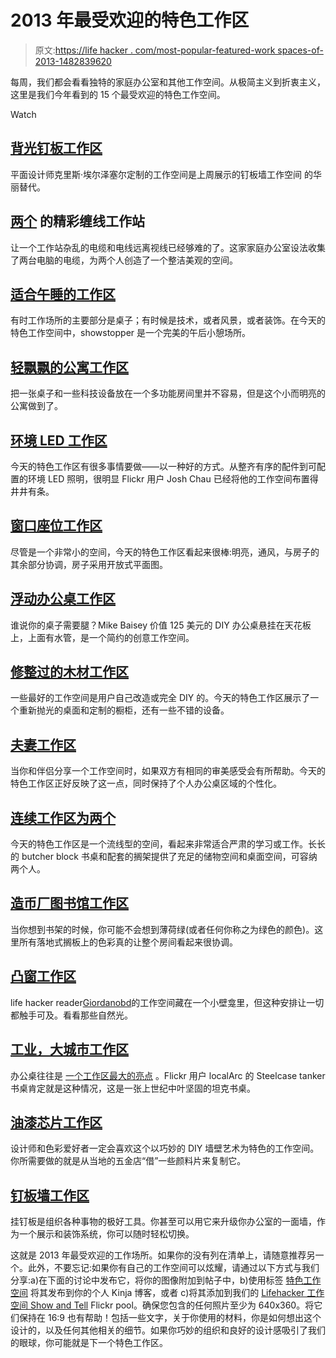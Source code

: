 # 2013 年最受欢迎的特色工作区

> 原文:[https://life hacker . com/most-popular-featured-work spaces-of-2013-1482839620](https://lifehacker.com/most-popular-featured-workspaces-of-2013-1482839620)

每周，我们都会看看独特的家庭办公室和其他工作空间。从极简主义到折衷主义，这里是我们今年看到的 15 个最受欢迎的特色工作空间。

Watch

## [背光钉板工作区](http://lifehacker.com/the-backlit-pegboard-workspace-977224958)

平面设计师克里斯·埃尔泽塞尔定制的工作空间是上周展示的钉板墙工作空间 的华丽替代。

## [两个](http://lifehacker.com/the-brilliant-cord-wrangling-workstation-for-two-1450825534) 的精彩缠线工作站

让一个工作站杂乱的电缆和电线远离视线已经够难的了。这家家庭办公室设法收集了两台电脑的电缆，为两个人创造了一个整洁美观的空间。

## [适合午睡的工作区](http://lifehacker.com/the-nap-friendly-workspace-1440168079)

有时工作场所的主要部分是桌子；有时候是技术，或者风景，或者装饰。在今天的特色工作空间中，showstopper 是一个完美的午后小憩场所。

## [轻飘飘的公寓工作区](http://lifehacker.com/the-airy-apartment-workspace-1143907994)

把一张桌子和一些科技设备放在一个多功能房间里并不容易，但是这个小而明亮的公寓做到了。

## [环境 LED 工作区](http://lifehacker.com/the-ambient-led-workspace-1181414277)

今天的特色工作区有很多事情要做——以一种好的方式。从整齐有序的配件到可配置的环境 LED 照明，很明显 Flickr 用户 Josh Chau 已经将他的工作空间布置得井井有条。

## [窗口座位工作区](http://lifehacker.com/the-window-seat-workspace-1446524067)

尽管是一个非常小的空间，今天的特色工作区看起来很棒:明亮，通风，与房子的其余部分协调，房子采用开放式平面图。

## [浮动办公桌工作区](http://lifehacker.com/the-floating-desk-workspace-1056749423)

谁说你的桌子需要腿？Mike Baisey 价值 125 美元的 DIY 办公桌悬挂在天花板上，上面有水管，是一个简约的创意工作空间。

## [修整过的木材工作区](http://lifehacker.com/the-refinished-wood-workspace-1463828420)

一些最好的工作空间是用户自己改造或完全 DIY 的。今天的特色工作区展示了一个重新抛光的桌面和定制的橱柜，还有一些不错的设备。

## [夫妻工作区](http://lifehacker.com/the-his-and-hers-workspace-1386358940)

当你和伴侣分享一个工作空间时，如果双方有相同的审美感受会有所帮助。今天的特色工作区正好反映了这一点，同时保持了个人办公桌区域的个性化。

## [连续工作区为两个](http://lifehacker.com/the-wall-to-wall-workspace-for-two-1342763626)

今天的特色工作区是一个流线型的空间，看起来非常适合严肃的学习或工作。长长的 butcher block 书桌和配套的搁架提供了充足的储物空间和桌面空间，可容纳两个人。

## [造币厂图书馆工作区](http://lifehacker.com/the-mint-library-workspace-1468398450)

当你想到书架的时候，你可能不会想到薄荷绿(或者任何你称之为绿色的颜色)。这里所有落地式搁板上的色彩真的让整个房间看起来很协调。

## [凸窗工作区](http://lifehacker.com/the-bay-window-workspace-1293584978)

life hacker reader[Giordanobd](http://giordanobd.kinja.com/)的工作空间藏在一个小壁龛里，但这种安排让一切都触手可及。看看那些自然光。

## [工业，大城市工作区](http://lifehacker.com/the-industrial-big-city-workspace-1255085956)

办公桌往往是 [一个工作区最大的亮点](https://lifehacker.com/how-to-choose-or-build-the-perfect-desk-for-you-1000433355) 。Flickr 用户 localArc 的 Steelcase tanker 书桌肯定就是这种情况，这是一张上世纪中叶坚固的坦克书桌。

## [油漆芯片工作区](http://lifehacker.com/the-paint-chip-workspace-1455131220)

设计师和色彩爱好者一定会喜欢这个以巧妙的 DIY 墙壁艺术为特色的工作空间。你所需要做的就是从当地的五金店“借”一些颜料片来复制它。

## [钉板墙工作区](http://lifehacker.com/the-pegboard-wall-workspace-897797374)

挂钉板是组织各种事物的极好工具。你甚至可以用它来升级你办公室的一面墙，作为一个展示和装饰系统，你可以随时轻松切换。

这就是 2013 年最受欢迎的工作场所。如果你的没有列在清单上，请随意推荐另一个。此外，不要忘记:如果你有自己的工作空间可以炫耀，请通过以下方式与我们分享:a)在下面的讨论中发布它，将你的图像附加到帖子中，b)使用标签 [特色工作空间](http://lifehacker.com/tag/featured-workspace) 将其发布到你的个人 Kinja 博客，或者 c)将其添加到我们的 [Lifehacker 工作空间 Show and Tell](http://www.flickr.com/groups/lifehacker-workspace-showandtell/pool/) Flickr pool。确保您包含的任何照片至少为 640x360。将它们保持在 16:9 也有帮助！包括一些文字，关于你使用的材料，你是如何想出这个设计的，以及任何其他相关的细节。如果你巧妙的组织和良好的设计感吸引了我们的眼球，你可能就是下一个特色工作区。